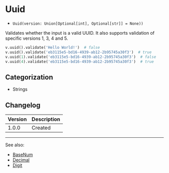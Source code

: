 # Uuid

- `Uuid(version: Union[Optional[int], Optional[str]] = None))`

Validates whether the input is a valid UUID. It also supports validation of
specific versions 1, 3, 4 and 5.

```python
v.uuid().validate('Hello World!')  # false
v.uuid().validate('eb3115e5-bd16-4939-ab12-2b95745a30f3')  # true
v.uuid(1).validate('eb3115e5-bd16-4939-ab12-2b95745a30f3')  # false
v.uuid(4).validate('eb3115e5-bd16-4939-ab12-2b95745a30f3')  # true
```

## Categorization

- Strings

## Changelog

Version | Description
--------|-------------
  1.0.0 | Created

***
See also:

- [BaseNum](BaseNum.md)
- [Decimal](Decimal.md)
- [Digit](Digit.md)
